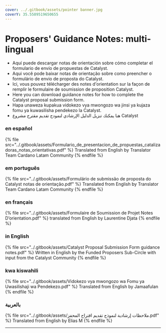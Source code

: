 ```yaml
---
cover: ../.gitbook/assets/pointer banner.jpg
coverY: 35.5589519650655
---
```


# Proposers' Guidance Notes: multi-lingual

* Aquí puede descargar notas de orientación sobre cómo completar el formulario de envío de propuestas de Catalyst.
* Aqui você pode baixar notas de orientação sobre como preencher o formulário de envio de proposta do Catalyst.
* Ici, vous pouvez télécharger des notes d'orientation sur la façon de remplir le formulaire de soumission de proposition Catalyst.
* Here you can download guidance notes for how to complete the Catalyst proposal submission form.
* Hapa unaweza kupakua vidokezo vya mwongozo wa jinsi ya kujaza fomu ya kuwasilisha pendekezo la Catalyst.
* هنا يمكنك تنزيل الدليل الإرشادي لنمودج تقديم مقترح مشروع Catalyst

### en español

{% file src="../.gitbook/assets/Formulario_de_presentacion_de_propuestas_catalizadoras_notas_orientativas.pdf" %}
Translated from English by Translator Team Cardano Latam Community
{% endfile %}

### em português

{% file src="../.gitbook/assets/Formulário de submissão de proposta do Catalyst notas de orientação.pdf" %}
Translated from English by Translator Team Cardano Latam Community
{% endfile %}

### en français

{% file src="../.gitbook/assets/Formulaire de Soumission de Projet Notes D’orientation.pdf" %}
translated from English by Laurentine Djata
{% endfile %}

### in English

{% file src="../.gitbook/assets/Catalyst Proposal Submission Form guidance notes.pdf" %}
Written in English by the Funded Proposers Sub-Circle with input from the Catalyst Community
{% endfile %}

### kwa kiswahili

{% file src="../.gitbook/assets/Vidokezo vya mwongozo wa Fomu ya Uwasilishaji wa Pendekezo.pdf" %}
Translated from English by Jamaafulan
{% endfile %}

### **بالعربية**

{% file src="../.gitbook/assets/ملاحظات إرشادية لنموذج تقديم اقتراح المحفز.pdf" %}
Translated from English by Elias M
{% endfile %}

****
